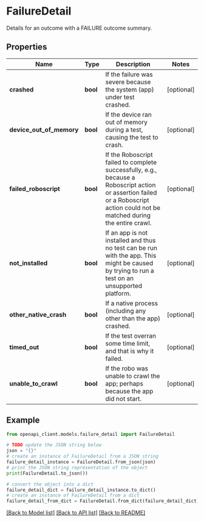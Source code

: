 # FailureDetail

Details for an outcome with a FAILURE outcome summary.

## Properties

Name | Type | Description | Notes
------------ | ------------- | ------------- | -------------
**crashed** | **bool** | If the failure was severe because the system (app) under test crashed. | [optional] 
**device_out_of_memory** | **bool** | If the device ran out of memory during a test, causing the test to crash. | [optional] 
**failed_roboscript** | **bool** | If the Roboscript failed to complete successfully, e.g., because a Roboscript action or assertion failed or a Roboscript action could not be matched during the entire crawl. | [optional] 
**not_installed** | **bool** | If an app is not installed and thus no test can be run with the app. This might be caused by trying to run a test on an unsupported platform. | [optional] 
**other_native_crash** | **bool** | If a native process (including any other than the app) crashed. | [optional] 
**timed_out** | **bool** | If the test overran some time limit, and that is why it failed. | [optional] 
**unable_to_crawl** | **bool** | If the robo was unable to crawl the app; perhaps because the app did not start. | [optional] 

## Example

```python
from openapi_client.models.failure_detail import FailureDetail

# TODO update the JSON string below
json = "{}"
# create an instance of FailureDetail from a JSON string
failure_detail_instance = FailureDetail.from_json(json)
# print the JSON string representation of the object
print(FailureDetail.to_json())

# convert the object into a dict
failure_detail_dict = failure_detail_instance.to_dict()
# create an instance of FailureDetail from a dict
failure_detail_from_dict = FailureDetail.from_dict(failure_detail_dict)
```
[[Back to Model list]](../README.md#documentation-for-models) [[Back to API list]](../README.md#documentation-for-api-endpoints) [[Back to README]](../README.md)


